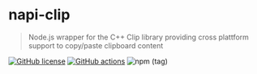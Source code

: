 # napi-clip

> Node.js wrapper for the C++ Clip library providing cross plattform support to copy/paste clipboard content

[![GitHub license](https://img.shields.io/github/license/AyyKamp/napi-clip?color=asdasd&style=flat)](https://github.com/AyyKamp/napi-clip/blob/master/LICENSE)
[![GitHub actions](https://github.com/AyyKamp/napi-clip/workflows/Node%20CI/badge.svg)](https://github.com/AyyKamp/napi-clip/actions?query=workflow%3A%22NPM+CI%22)
![npm (tag)](https://img.shields.io/npm/v/@ayykamp/napi-clip/latest?color=%23C53635&label=npm)
